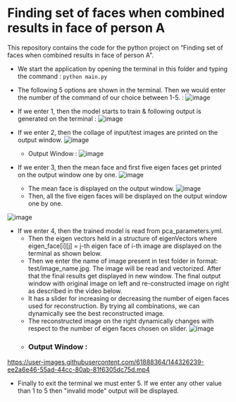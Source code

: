 # Finding set of faces when combined results in face of person A
This repository contains the code for the python project on “Finding set of faces when combined results in face of person A". 
- We start the application by opening the terminal in this folder and typing the command :  ```python main.py```
- The following 5 options are shown in the terminal. Then we would enter the number of the command of our choice between 1-5. : 
![image](https://user-images.githubusercontent.com/61888364/144733110-9caf58c2-0590-4ec6-ad54-ebae83dd9516.png)

- If we enter 1, then the model starts to train & following output is generated on the terminal : ![image](https://user-images.githubusercontent.com/61888364/144732121-b379c838-1e56-4a5f-a82e-6b2067fb9bdb.png)
- If we enter 2, then the collage of input/test images are printed on the output window. 
![image](https://user-images.githubusercontent.com/61888364/144732186-7c4011cf-36f1-4240-9463-73c37c2ca590.png) 
  - Output Window :
![image](https://user-images.githubusercontent.com/61888364/144733058-e0e21775-4821-4720-8e7a-640c2c9544f8.png)
- If we enter 3, then the mean face and first five eigen faces get printed on the output window one by one.
![image](https://user-images.githubusercontent.com/61888364/144732502-c1d58c7e-dde1-4262-9a46-db8a173d6caa.png)
  - The mean face is displayed on the output window.
![image](https://user-images.githubusercontent.com/61888364/144732992-b3d399ae-5206-4aa3-b374-f8bb26084eaa.png)
  - Then, all the five eigen faces will be displayed on the output window one by one. 

![image](https://user-images.githubusercontent.com/61888364/144732545-f885df83-889d-4f41-92fb-cf452f91d497.png)

- If we enter 4, then the trained model is read from pca_parameters.yml. 
  - Then the eigen vectors held in a structure of eigenVectors where eigen_face[i][j] = j-th eigen face of i-th image are displayed on the terminal as shown below.
  - Then we enter the name of image present in test folder in format: test/image_name.jpg. The image will be read and vectorized. After that the final results get displayed in new window. The final output window with original image on left and re-constructed image on right as described in the video below. 
  - It has a slider for increasing or decreasing the number of eigen faces used for reconstruction. By trying all combinations, we can dynamically see the best reconstructed image. 
  - The reconstructed image on the right dynamically changes with respect to the number of eigen faces chosen on slider.
![image](https://user-images.githubusercontent.com/61888364/144732336-c0efb3ad-28b6-4d88-90b5-cedc0cd67ba9.png)
  - ### **Output Window :**
https://user-images.githubusercontent.com/61888364/144326239-ee2a6e46-55ad-44cc-80ab-81f6305dc75d.mp4
 
- Finally to exit the terminal we must enter 5. If we enter any other value than 1 to 5 then "invalid mode" output will be displayed.
